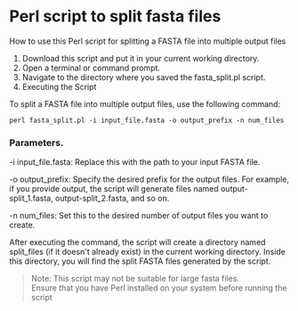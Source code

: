 # Perl script to split fasta files <br>
How to use this Perl script for splitting a FASTA file into multiple output files <br>
1. Download this script and put it in your current working directory. 
2. Open a terminal or command prompt. <br>
3. Navigate to the directory where you saved the fasta_split.pl script. <br>
4. Executing the Script <br>

To split a FASTA file into multiple output files, use the following command: <br>
```
perl fasta_split.pl -i input_file.fasta -o output_prefix -n num_files
```
### Parameters.<br>
-i input_file.fasta: Replace this with the path to your input FASTA file.<br>

-o output_prefix: Specify the desired prefix for the output files. For example, if you provide output, the script will generate files named output-split_1.fasta, output-split_2.fasta, and so on.<br>

-n num_files: Set this to the desired number of output files you want to create.<br>

After executing the command, the script will create a directory named split_files (if it doesn't already exist) in the current working directory. Inside this directory, you will find the split FASTA files generated by the script.
> Note: This script may not be suitable for large fasta files. <br>
> Ensure that you have Perl installed on your system before running the script
